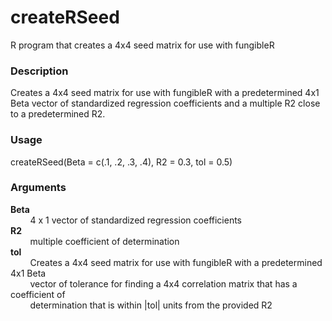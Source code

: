 createRSeed
===========

R program that creates a 4x4 seed matrix for use with fungibleR

### Description
Creates a 4x4 seed matrix for use with fungibleR with a predetermined 4x1 Beta 
vector of standardized regression coefficients and a multiple R2 close to a 
predetermined R2.

### Usage
createRSeed(Beta = c(.1, .2, .3, .4), R2 = 0.3, tol = 0.5)

### Arguments
**Beta**  
&nbsp;&nbsp;&nbsp;&nbsp;&nbsp;&nbsp;&nbsp;&nbsp;4 x 1 vector of standardized 
regression coefficients  
**R2**  
&nbsp;&nbsp;&nbsp;&nbsp;&nbsp;&nbsp;&nbsp;&nbsp;multiple coefficient of 
determination  
**tol**  
&nbsp;&nbsp;&nbsp;&nbsp;&nbsp;&nbsp;&nbsp;&nbsp;Creates a 4x4 seed matrix for 
use with fungibleR with a predetermined 4x1 Beta  
&nbsp;&nbsp;&nbsp;&nbsp;&nbsp;&nbsp;&nbsp;&nbsp;vector of tolerance for finding 
a 4x4 correlation matrix that has a coefficient of  
&nbsp;&nbsp;&nbsp;&nbsp;&nbsp;&nbsp;&nbsp;&nbsp;determination that is within 
|tol| units from the provided R2
